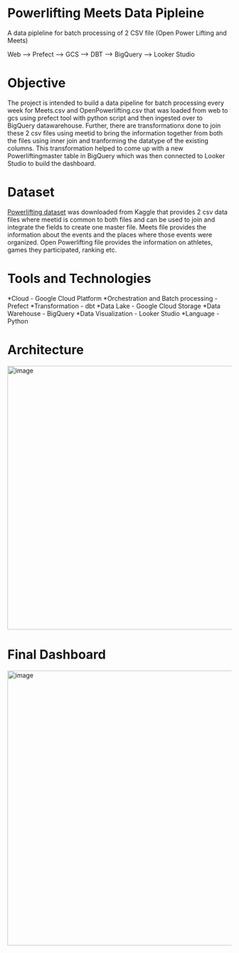# Powerlifting Meets Data Pipleine

A data pipleline for batch processing of 2 CSV file (Open Power Lifting and Meets)

Web --> Prefect --> GCS --> DBT --> BigQuery --> Looker Studio

# Objective

The project is intended to build a data pipeline for batch processing every week for Meets.csv and OpenPowerlifting.csv that was loaded from web to gcs using prefect tool with python script and then ingested over to BigQuery datawarehouse. Further, there are transformationx done to join these 2 csv files using meetid to bring the information together from both the files using inner join and tranforming the datatype of the existing columns. This transformation helped to come up with a new Powerliftingmaster table in BigQuery which was then connected to Looker Studio to build the dashboard.

# Dataset

[Powerlifting dataset](https://www.kaggle.com/datasets/dansbecker/powerlifting-database/code?resource=download) was downloaded from Kaggle that provides 2 csv data files where meetid is common to both files and can be used to join and integrate the fields to create one master file. Meets file provides the information about the events and the places where those events were organized. Open Powerlifting file provides the information on athletes, games they participated, ranking etc. 

# Tools and Technologies

*Cloud - Google Cloud Platform
*Orchestration and Batch processing - Prefect
*Transformation - dbt
*Data Lake - Google Cloud Storage
*Data Warehouse - BigQuery
*Data Visualization - Looker Studio
*Language - Python

# Architecture

<img width="592" alt="image" src="https://user-images.githubusercontent.com/123493239/230129451-4be2774f-9c24-4412-a8b2-2e9b77e9a935.png">

# Final Dashboard

<img width="617" alt="image" src="https://user-images.githubusercontent.com/123493239/230129925-49634466-2618-4b3e-bba9-33cfdc0a2504.png">

